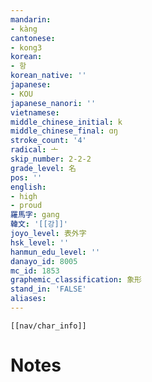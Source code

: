 ```yaml
---
mandarin:
- kàng
cantonese:
- kong3
korean:
- 항
korean_native: ''
japanese:
- KOU
japanese_nanori: ''
vietnamese:
middle_chinese_initial: k
middle_chinese_final: ɑŋ
stroke_count: '4'
radical: 亠
skip_number: 2-2-2
grade_level: 名
pos: ''
english:
- high
- proud
羅馬字: gang
韓文: '[[강]]'
joyo_level: 表外字
hsk_level: ''
hanmun_edu_level: ''
danayo_id: 8005
mc_id: 1853
graphemic_classification: 象形
stand_in: 'FALSE'
aliases:
---
```

```meta-bind-embed
[[nav/char_info]]
```

# Notes

